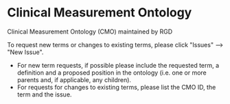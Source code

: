 # Clinical Measurement Ontology
Clinical Measurement Ontology (CMO) maintained by RGD 

To request new terms or changes to existing terms, please click "Issues" --> "New Issue".
-   For new term requests, if possible please include the requested term, a definition and a proposed position in the ontology
 (i.e. one or more parents and, if applicable, any children).
-   For requests for changes to existing terms, please list the CMO ID, the term and the issue.
